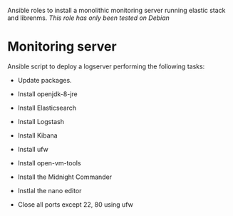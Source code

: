 Ansible roles to install a monolithic monitoring server running elastic stack
and librenms. *This role has only been tested on Debian*

# Monitoring server

Ansible script to deploy a logserver performing the following tasks:

 * Update packages.
 * Install openjdk-8-jre
 * Install Elasticsearch
 * Install Logstash
 * Install Kibana
 * Install ufw
 * Install open-vm-tools
 * Install the Midnight Commander
 * Instlal the nano editor

 * Close all ports except 22, 80 using ufw
